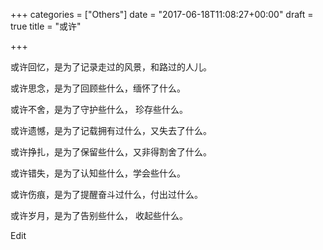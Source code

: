 +++
categories = ["Others"]
date = "2017-06-18T11:08:27+00:00"
draft = true
title = "或许"

+++


或许回忆，是为了记录走过的风景，和路过的人儿。

或许思念，是为了回顾些什么，缅怀了什么。

或许不舍，是为了守护些什么， 珍存些什么。

或许遗憾，是为了记载拥有过什么，又失去了什么。

或许挣扎，是为了保留些什么，又非得割舍了什么。

或许错失，是为了认知些什么，学会些什么。

或许伤痕，是为了提醒奋斗过什么，付出过什么。

或许岁月，是为了告别些什么， 收起些什么。

Edit